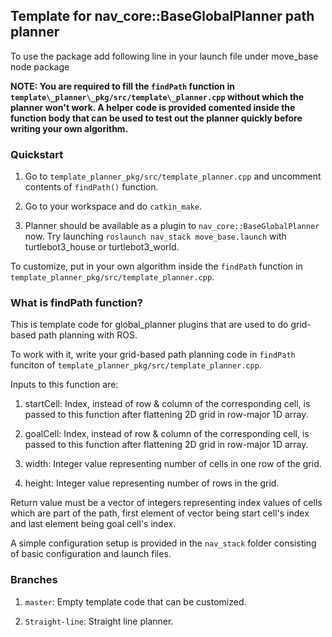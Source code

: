 ## Template for nav\_core::BaseGlobalPlanner path planner

To use the package add following line in your launch file under move\_base node package

<param name="base_global_planner" value="template_planner_ns/template_planner"/>

**NOTE: You are required to fill the `findPath` function in `template\_planner\_pkg/src/template\_planner.cpp` without which the planner won't work. A helper code is provided comented inside the function body that can be used to test out the planner quickly before writing your own algorithm.**

### Quickstart

1. Go to `template_planner_pkg/src/template_planner.cpp` and uncomment contents of `findPath()` function.

2. Go to your workspace and do `catkin_make`.

3. Planner should be available as a plugin to `nav_core::BaseGlobalPlanner` now. Try launching `roslaunch nav_stack move_base.launch` with turtlebot3\_house or turtlebot3\_world.

To customize, put in your own algorithm inside the `findPath` function in `template_planner_pkg/src/template_planner.cpp`.

### What is findPath function?

This is template code for global\_planner plugins that are used to do grid-based path planning with ROS.

To work with it, write your grid-based path planning code in `findPath` funciton of `template_planner_pkg/src/template_planner.cpp`. 

Inputs to this function are:

1. startCell: Index, instead of row & column of the corresponding cell, is passed to this function after flattening 2D grid in row-major 1D array.

2. goalCell: Index, instead of row & column of the corresponding cell, is passed to this function after flattening 2D grid in row-major 1D array.

3. width: Integer value representing number of cells in one row of the grid.

4. height: Integer value representing number of rows in the grid.

Return value must be a vector of integers representing index values of cells which are part of the path, first element of vector being start cell's index and last element being goal cell's index.

A simple configuration setup is provided in the `nav_stack` folder consisting of basic configuration and launch files.

### Branches

1. `master`: Empty template code that can be customized.

2. `Straight-line`: Straight line planner.
